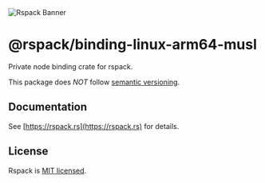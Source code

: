 <picture>
  <img alt="Rspack Banner" src="https://assets.rspack.rs/rspack/rspack-banner.png">
</picture>

# @rspack/binding-linux-arm64-musl

Private node binding crate for rspack.

This package does *NOT* follow [semantic versioning](https://semver.org/).

## Documentation

See [https://rspack.rs](https://rspack.rs) for details.

## License

Rspack is [MIT licensed](https://github.com/web-infra-dev/rspack/blob/main/LICENSE).
